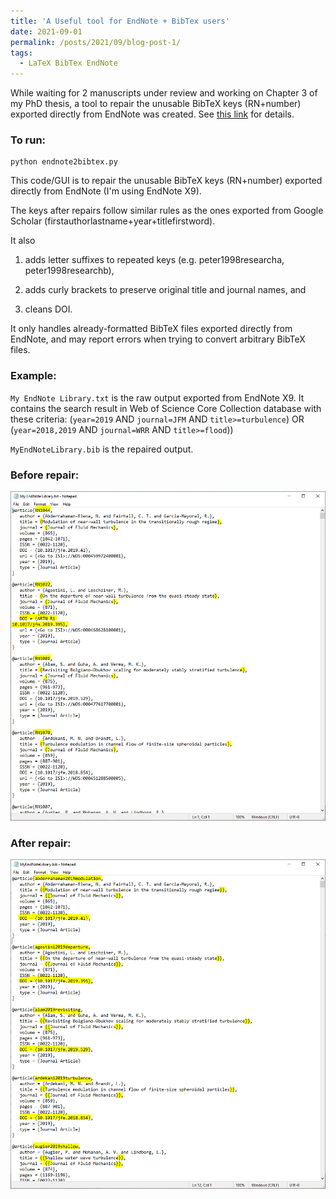 ```yaml
---
title: 'A Useful tool for EndNote + BibTex users'
date: 2021-09-01
permalink: /posts/2021/09/blog-post-1/
tags:
  - LaTeX BibTex EndNote
---
```


While waiting for 2 manuscripts under review and working on Chapter 3 of my PhD thesis, a tool to repair the unusable BibTeX keys (RN+number) exported directly from EndNote was created. See [this link](https://github.com/ZhiLiHydro/Self-Use-Handy-Codes/blob/master/1_EndNote2BibTeX/README.md) for details.

### To run:

```
python endnote2bibtex.py
```

This code/GUI is to repair the unusable BibTeX keys (RN+number) exported directly from EndNote (I'm using EndNote X9). 

The keys after repairs follow similar rules as the ones exported from Google Scholar (firstauthorlastname+year+titlefirstword). 

It also 

1. adds letter suffixes to repeated keys (e.g. peter1998researcha, peter1998researchb), 

2. adds curly brackets to preserve original title and journal names, and 

3. cleans DOI.

It only handles already-formatted BibTeX files exported directly from EndNote, and may report errors when trying to convert arbitrary BibTeX files.

### Example:

`My EndNote Library.txt` is the raw output exported from EndNote X9. It contains the search result in Web of Science Core Collection database with these criteria: (`year=2019` AND `journal=JFM` AND `title>=turbulence`) OR (`year=2018,2019` AND `journal=WRR` AND `title>=flood`))

`MyEndNoteLibrary.bib` is the repaired output.

### Before repair:

![](/images/before.png)

### After repair:

![](/images/after.png)
